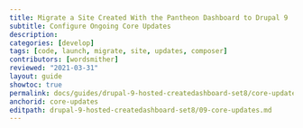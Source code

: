 ```yaml
---
title: Migrate a Site Created With the Pantheon Dashboard to Drupal 9
subtitle: Configure Ongoing Core Updates
description: 
categories: [develop]
tags: [code, launch, migrate, site, updates, composer]
contributors: [wordsmither]
reviewed: "2021-03-31"
layout: guide
showtoc: true
permalink: docs/guides/drupal-9-hosted-createdashboard-set8/core-updates
anchorid: core-updates
editpath: drupal-9-hosted-createdashboard-set8/09-core-updates.md
---
```


<Partial file="drupal-9/core-updates.md" />
